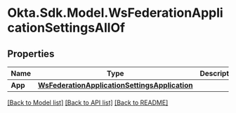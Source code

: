 # Okta.Sdk.Model.WsFederationApplicationSettingsAllOf

## Properties

Name | Type | Description | Notes
------------ | ------------- | ------------- | -------------
**App** | [**WsFederationApplicationSettingsApplication**](WsFederationApplicationSettingsApplication.md) |  | [optional] 

[[Back to Model list]](../README.md#documentation-for-models) [[Back to API list]](../README.md#documentation-for-api-endpoints) [[Back to README]](../README.md)

